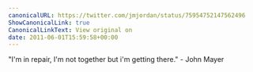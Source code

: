 ```yaml
---
canonicalURL: https://twitter.com/jmjordan/status/75954752147562496
ShowCanonicalLink: true
CanonicalLinkText: View original on
date: 2011-06-01T15:59:58+00:00
---
```

"I'm in repair, I'm not together but i'm getting there." - John Mayer